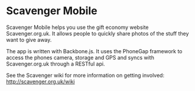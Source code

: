 Scavenger Mobile 
========

Scavenger Mobile helps you use the gift economy website Scavenger.org.uk. It allows people to quickly share photos of the stuff they want to give away.

The app is written with Backbone.js. It uses the PhoneGap framework to access the phones camera, storage and GPS and syncs with Scavenger.org.uk through a RESTful api.

See the Scavenger wiki for more information on getting involved:
http://scavenger.org.uk/wiki
